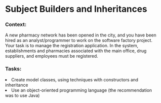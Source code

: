 # Subject Builders and Inheritances
 
<h3>Context:</h3>
A new pharmacy network has been opened in the city, and you have been hired as an analyst/programmer to work on the software factory project. Your task is to manage the registration application. In the system, establishments and pharmacies associated with the main office, drug suppliers, and employees must be registered.

<h3>Tasks:</h3>
<li>Create model classes, using techniques with constructors and inheritance</li>
<li>Use an object-oriented programming language (the recommendation was to use Java)</li>

